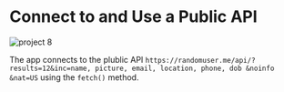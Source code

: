 <h1 align:cetered> Connect to and Use a Public API</h1>
 

 ![project 8](https://github.com/francanete/techdegree-project-8/blob/main/images/project-08.gif)


The app connects to the plublic API `https://randomuser.me/api/?results=12&inc=name, picture, email, location, phone, dob &noinfo &nat=US` using the `fetch()` method.
